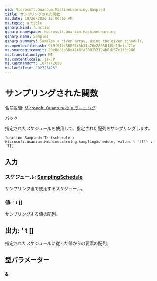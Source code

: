 ```yaml
---
uid: Microsoft.Quantum.MachineLearning.Sampled
title: サンプリングされた関数
ms.date: 10/26/2020 12:00:00 AM
ms.topic: article
qsharp.kind: function
qsharp.namespace: Microsoft.Quantum.MachineLearning
qsharp.name: Sampled
qsharp.summary: Samples a given array, using the given schedule.
ms.openlocfilehash: 9f9f91bc50861c5b31a76e28050189d13efda71e
ms.sourcegitcommit: 29e0d88a30e4166fa580132124b0eb57e1f0e986
ms.translationtype: MT
ms.contentlocale: ja-JP
ms.lasthandoff: 10/27/2020
ms.locfileid: "92722425"
---
```

# <a name="sampled-function"></a>サンプリングされた関数

名前空間: [Microsoft. Quantum の e ラーニング](xref:Microsoft.Quantum.MachineLearning)

パック [](https://nuget.org/packages/)


指定されたスケジュールを使用して、指定された配列をサンプリングします。

```qsharp
function Sampled<'T> (schedule : Microsoft.Quantum.MachineLearning.SamplingSchedule, values : 'T[]) : 'T[]
```


## <a name="input"></a>入力

### <a name="schedule--samplingschedule"></a>スケジュール: [SamplingSchedule](xref:Microsoft.Quantum.MachineLearning.SamplingSchedule)

サンプリング値で使用するスケジュール。


### <a name="values--t"></a>値: ' t []

サンプリングする値の配列。



## <a name="output--t"></a>出力: ' t []

指定されたスケジュールに従った値からの要素の配列。

## <a name="type-parameters"></a>型パラメーター

### <a name="t"></a>&

